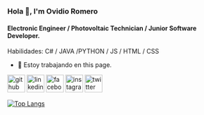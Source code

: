 ### Hola 👋, I'm Ovidio Romero
#### Electronic Engineer / Photovoltaic Technician / Junior Software Developer.

Habilidades: C# / JAVA /PYTHON / JS / HTML / CSS

- 🔭 Estoy trabajando en this page. 


[<img src='https://cdn.jsdelivr.net/npm/simple-icons@3.0.1/icons/github.svg' alt='github' height='40'>](https://github.com/ROGUEANOVI)  [<img src='https://cdn.jsdelivr.net/npm/simple-icons@3.0.1/icons/linkedin.svg' alt='linkedin' height='40'>](https://www.linkedin.com/in/ovidio-antonio-romero-guerrero/)  [<img src='https://cdn.jsdelivr.net/npm/simple-icons@3.0.1/icons/facebook.svg' alt='facebook' height='40'>](https://www.facebook.com/https://www.facebook.com/ovidio.romero01)  [<img src='https://cdn.jsdelivr.net/npm/simple-icons@3.0.1/icons/instagram.svg' alt='instagram' height='40'>](https://www.instagram.com/ovdio_romero1/)  [<img src='https://cdn.jsdelivr.net/npm/simple-icons@3.0.1/icons/twitter.svg' alt='twitter' height='40'>](https://twitter.com/@ovidio_romero1)  

[![Top Langs](https://github-readme-stats.vercel.app/api/top-langs/?username=ROGUEANOVI)](https://github.com/anuraghazra/github-readme-stats)
